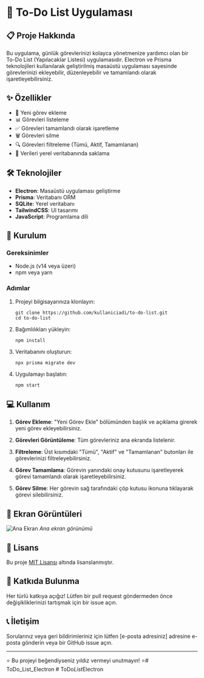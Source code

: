 # 📝 To-Do List Uygulaması

## 📋 Proje Hakkında

Bu uygulama, günlük görevlerinizi kolayca yönetmenize yardımcı olan bir To-Do List (Yapılacaklar Listesi) uygulamasıdır. Electron ve Prisma teknolojileri kullanılarak geliştirilmiş masaüstü uygulaması sayesinde görevlerinizi ekleyebilir, düzenleyebilir ve tamamlandı olarak işaretleyebilirsiniz.

## ✨ Özellikler

- 📌 Yeni görev ekleme
- 📊 Görevleri listeleme
- ✅ Görevleri tamamlandı olarak işaretleme
- 🗑️ Görevleri silme
- 🔍 Görevleri filtreleme (Tümü, Aktif, Tamamlanan)
- 💾 Verileri yerel veritabanında saklama

## 🛠️ Teknolojiler

- **Electron**: Masaüstü uygulaması geliştirme
- **Prisma**: Veritabanı ORM
- **SQLite**: Yerel veritabanı
- **TailwindCSS**: UI tasarımı
- **JavaScript**: Programlama dili

## 🚀 Kurulum

### Gereksinimler

- Node.js (v14 veya üzeri)
- npm veya yarn

### Adımlar

1. Projeyi bilgisayarınıza klonlayın:
   ```
   git clone https://github.com/kullaniciadi/to-do-list.git
   cd to-do-list
   ```

2. Bağımlılıkları yükleyin:
   ```
   npm install
   ```

3. Veritabanını oluşturun:
   ```
   npx prisma migrate dev
   ```

4. Uygulamayı başlatın:
   ```
   npm start
   ```

## 💻 Kullanım

1. **Görev Ekleme**: "Yeni Görev Ekle" bölümünden başlık ve açıklama girerek yeni görev ekleyebilirsiniz.

2. **Görevleri Görüntüleme**: Tüm görevleriniz ana ekranda listelenir.

3. **Filtreleme**: Üst kısımdaki "Tümü", "Aktif" ve "Tamamlanan" butonları ile görevlerinizi filtreleyebilirsiniz.

4. **Görev Tamamlama**: Görevin yanındaki onay kutusunu işaretleyerek görevi tamamlandı olarak işaretleyebilirsiniz.

5. **Görev Silme**: Her görevin sağ tarafındaki çöp kutusu ikonuna tıklayarak görevi silebilirsiniz.

## 📸 Ekran Görüntüleri

![Ana Ekran](https://github.com/user-attachments/assets/28b12424-1dd1-47c3-9217-5a23284fa1ee)
*Ana ekran görünümü*

## 📄 Lisans

Bu proje [MIT Lisansı](LICENSE) altında lisanslanmıştır.

## 🤝 Katkıda Bulunma

Her türlü katkıya açığız! Lütfen bir pull request göndermeden önce değişikliklerinizi tartışmak için bir issue açın.

## 📞 İletişim

Sorularınız veya geri bildirimleriniz için lütfen [e-posta adresiniz] adresine e-posta gönderin veya bir GitHub issue açın.

---

⭐️ Bu projeyi beğendiyseniz yıldız vermeyi unutmayın! ⭐️# ToDo_List_Electron
#   T o D o _ L i s t _ E l e c t r o n 
 
 
